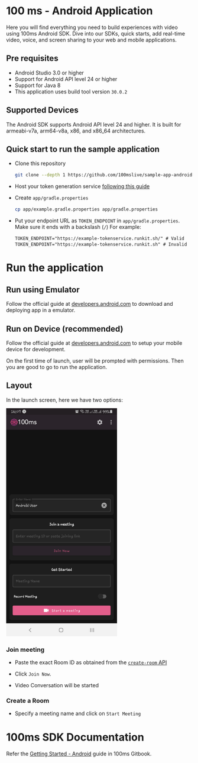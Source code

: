 # 100 ms - Android Application

Here you will find everything you need to build experiences with video using 100ms Android SDK. Dive into our SDKs, quick starts, add real-time video, voice, and screen sharing to your web and mobile applications.

## Pre requisites

- Android Studio 3.0 or higher
- Support for Android API level 24 or higher
- Support for Java 8
- This application uses build tool version `30.0.2`

## Supported Devices

The Android SDK supports Android API level 24 and higher. It is built for armeabi-v7a, arm64-v8a, x86, and x86_64 architectures.

## Quick start to run the sample application

- Clone this repository

  ```bash
  git clone --depth 1 https://github.com/100mslive/sample-app-android.git
  ```

- Host your token generation service [following this guide](https://100ms.gitbook.io/100ms/helpers/runkit)

- Create `app/gradle.properties`

  ```bash
  cp app/example.gradle.properties app/gradle.properties
  ```

- Put your endpoint URL as `TOKEN_ENDPOINT` in `app/gradle.properties`. Make sure it ends with a backslash (`/`) For example:
  ```env
  TOKEN_ENDPOINT="https://example-tokenservice.runkit.sh/" # Valid
  TOKEN_ENDPOINT="https://example-tokenservice.runkit.sh" # Invalid
  ```

# Run the application

## Run using Emulator

Follow the official guide at [developers.android.com](https://developer.android.com/studio/run/emulator) to download and deploying app in a emulator.

## Run on Device (**recommended**)

Follow the official guide at [developers.android.com](https://developer.android.com/studio/run/device) to setup your mobile device for development.

On the first time of launch, user will be prompted with permissions. Then you are good to go to run the application.

## Layout

In the launch screen, here we have two options:

<img src="images/home-page.jpg?raw=true" width="300">

### Join meeting

- Paste the exact Room ID as obtained from the [`create-room` API](https://100ms.gitbook.io/100ms/server-side/create-room)

- Click `Join Now`.
- Video Conversation will be started

### Create a Room

- Specify a meeting name and click on `Start Meeting`

# 100ms SDK Documentation

Refer the [Getting Started - Android](https://100ms.gitbook.io/100ms/client-side/android) guide in 100ms Gitbook.
